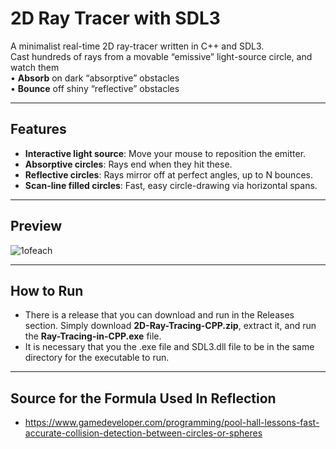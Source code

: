 # 2D Ray Tracer with SDL3

A minimalist real-time 2D ray-tracer written in C++ and SDL3.  
Cast hundreds of rays from a movable “emissive” light-source circle, and watch them  
• **Absorb** on dark “absorptive” obstacles  
• **Bounce** off shiny “reflective” obstacles  

---

## Features

- **Interactive light source**: Move your mouse to reposition the emitter.  
- **Absorptive circles**: Rays end when they hit these.  
- **Reflective circles**: Rays mirror off at perfect angles, up to N bounces.  
- **Scan-line filled circles**: Fast, easy circle-drawing via horizontal spans.  

---

## Preview

![1ofeach](https://github.com/user-attachments/assets/13d93e54-6bdc-4c3f-a358-7beb370c2f64)

---

## How to Run

- There is a release that you can download and run in the Releases section. Simply download **2D-Ray-Tracing-CPP.zip**, extract it, and run the **Ray-Tracing-in-CPP.exe** file.
- It is necessary that you the .exe file and SDL3.dll file to be in the same directory for the executable to run.

---

## Source for the Formula Used In Reflection

- https://www.gamedeveloper.com/programming/pool-hall-lessons-fast-accurate-collision-detection-between-circles-or-spheres
